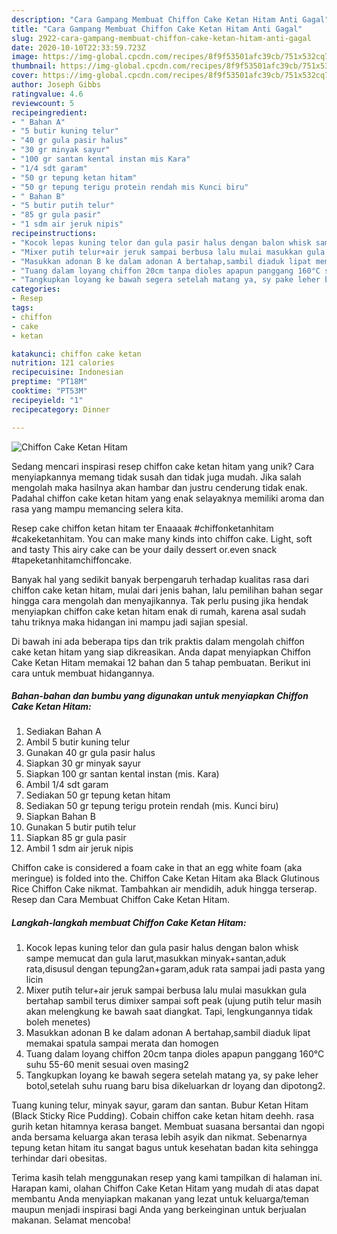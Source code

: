 ```yaml
---
description: "Cara Gampang Membuat Chiffon Cake Ketan Hitam Anti Gagal"
title: "Cara Gampang Membuat Chiffon Cake Ketan Hitam Anti Gagal"
slug: 2922-cara-gampang-membuat-chiffon-cake-ketan-hitam-anti-gagal
date: 2020-10-10T22:33:59.723Z
image: https://img-global.cpcdn.com/recipes/8f9f53501afc39cb/751x532cq70/chiffon-cake-ketan-hitam-foto-resep-utama.jpg
thumbnail: https://img-global.cpcdn.com/recipes/8f9f53501afc39cb/751x532cq70/chiffon-cake-ketan-hitam-foto-resep-utama.jpg
cover: https://img-global.cpcdn.com/recipes/8f9f53501afc39cb/751x532cq70/chiffon-cake-ketan-hitam-foto-resep-utama.jpg
author: Joseph Gibbs
ratingvalue: 4.6
reviewcount: 5
recipeingredient:
- " Bahan A"
- "5 butir kuning telur"
- "40 gr gula pasir halus"
- "30 gr minyak sayur"
- "100 gr santan kental instan mis Kara"
- "1/4 sdt garam"
- "50 gr tepung ketan hitam"
- "50 gr tepung terigu protein rendah mis Kunci biru"
- " Bahan B"
- "5 butir putih telur"
- "85 gr gula pasir"
- "1 sdm air jeruk nipis"
recipeinstructions:
- "Kocok lepas kuning telor dan gula pasir halus dengan balon whisk sampe memucat dan gula larut,masukkan minyak+santan,aduk rata,disusul dengan tepung2an+garam,aduk rata sampai jadi pasta yang licin"
- "Mixer putih telur+air jeruk sampai berbusa lalu mulai masukkan gula bertahap sambil terus dimixer sampai soft peak (ujung putih telur masih akan melengkung ke bawah saat diangkat. Tapi, lengkungannya tidak boleh menetes)"
- "Masukkan adonan B ke dalam adonan A bertahap,sambil diaduk lipat memakai spatula sampai merata dan homogen"
- "Tuang dalam loyang chiffon 20cm tanpa dioles apapun panggang 160°C suhu 55-60 menit sesuai oven masing2"
- "Tangkupkan loyang ke bawah segera setelah matang ya, sy pake leher botol,setelah suhu ruang baru bisa dikeluarkan dr loyang dan dipotong2."
categories:
- Resep
tags:
- chiffon
- cake
- ketan

katakunci: chiffon cake ketan 
nutrition: 121 calories
recipecuisine: Indonesian
preptime: "PT18M"
cooktime: "PT53M"
recipeyield: "1"
recipecategory: Dinner

---
```



![Chiffon Cake Ketan Hitam](https://img-global.cpcdn.com/recipes/8f9f53501afc39cb/751x532cq70/chiffon-cake-ketan-hitam-foto-resep-utama.jpg)

Sedang mencari inspirasi resep chiffon cake ketan hitam yang unik? Cara menyiapkannya memang tidak susah dan tidak juga mudah. Jika salah mengolah maka hasilnya akan hambar dan justru cenderung tidak enak. Padahal chiffon cake ketan hitam yang enak selayaknya memiliki aroma dan rasa yang mampu memancing selera kita.

Resep cake chiffon ketan hitam ter Enaaaak #chiffonketanhitam #cakeketanhitam. You can make many kinds into chiffon cake. Light, soft and tasty This airy cake can be your daily dessert or.even snack #tapeketanhitamchiffoncake.

Banyak hal yang sedikit banyak berpengaruh terhadap kualitas rasa dari chiffon cake ketan hitam, mulai dari jenis bahan, lalu pemilihan bahan segar hingga cara mengolah dan menyajikannya. Tak perlu pusing jika hendak menyiapkan chiffon cake ketan hitam enak di rumah, karena asal sudah tahu triknya maka hidangan ini mampu jadi sajian spesial.


Di bawah ini ada beberapa tips dan trik praktis dalam mengolah chiffon cake ketan hitam yang siap dikreasikan. Anda dapat menyiapkan Chiffon Cake Ketan Hitam memakai 12 bahan dan 5 tahap pembuatan. Berikut ini cara untuk membuat hidangannya.

<!--inarticleads1-->

##### Bahan-bahan dan bumbu yang digunakan untuk menyiapkan Chiffon Cake Ketan Hitam:

1. Sediakan  Bahan A
1. Ambil 5 butir kuning telur
1. Gunakan 40 gr gula pasir halus
1. Siapkan 30 gr minyak sayur
1. Siapkan 100 gr santan kental instan (mis. Kara)
1. Ambil 1/4 sdt garam
1. Sediakan 50 gr tepung ketan hitam
1. Sediakan 50 gr tepung terigu protein rendah (mis. Kunci biru)
1. Siapkan  Bahan B
1. Gunakan 5 butir putih telur
1. Siapkan 85 gr gula pasir
1. Ambil 1 sdm air jeruk nipis


Chiffon cake is considered a foam cake in that an egg white foam (aka meringue) is folded into the. Chiffon Cake Ketan Hitam aka Black Glutinous Rice Chiffon Cake nikmat. Tambahkan air mendidih, aduk hingga terserap. Resep dan Cara Membuat Chiffon Cake Ketan Hitam. 

<!--inarticleads2-->

##### Langkah-langkah membuat Chiffon Cake Ketan Hitam:

1. Kocok lepas kuning telor dan gula pasir halus dengan balon whisk sampe memucat dan gula larut,masukkan minyak+santan,aduk rata,disusul dengan tepung2an+garam,aduk rata sampai jadi pasta yang licin
1. Mixer putih telur+air jeruk sampai berbusa lalu mulai masukkan gula bertahap sambil terus dimixer sampai soft peak (ujung putih telur masih akan melengkung ke bawah saat diangkat. Tapi, lengkungannya tidak boleh menetes)
1. Masukkan adonan B ke dalam adonan A bertahap,sambil diaduk lipat memakai spatula sampai merata dan homogen
1. Tuang dalam loyang chiffon 20cm tanpa dioles apapun panggang 160°C suhu 55-60 menit sesuai oven masing2
1. Tangkupkan loyang ke bawah segera setelah matang ya, sy pake leher botol,setelah suhu ruang baru bisa dikeluarkan dr loyang dan dipotong2.


Tuang kuning telur, minyak sayur, garam dan santan. Bubur Ketan Hitam (Black Sticky Rice Pudding). Cobain chiffon cake ketan hitam deehh. rasa gurih ketan hitamnya kerasa banget. Membuat suasana bersantai dan ngopi anda bersama keluarga akan terasa lebih asyik dan nikmat. Sebenarnya tepung ketan hitam itu sangat bagus untuk kesehatan badan kita sehingga terhindar dari obesitas. 

Terima kasih telah menggunakan resep yang kami tampilkan di halaman ini. Harapan kami, olahan Chiffon Cake Ketan Hitam yang mudah di atas dapat membantu Anda menyiapkan makanan yang lezat untuk keluarga/teman maupun menjadi inspirasi bagi Anda yang berkeinginan untuk berjualan makanan. Selamat mencoba!
